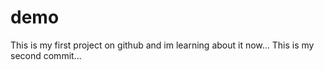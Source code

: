 # demo
This is my first project on github and im learning about it now...
This is my second commit...
